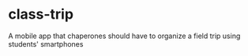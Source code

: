 # class-trip
A mobile app that chaperones should have to organize a field trip using students' smartphones
